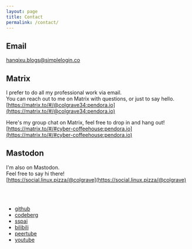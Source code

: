 ```yaml
---
layout: page
title: Contact
permalink: /contact/
---
```

## Email
[hanqixu.blogs@simplelogin.co](mailto:hanqixu.blogs@simplelogin.co)

## Matrix
I prefer to do all my professional work via email.  
You can reach out to me on Matrix with questions, or just to say hello.  
[https://matrix.to/#/@colgrave34:pendora.io](https://matrix.to/#/@colgrave34:pendora.io)  

Here's my group chat on Matrix, feel free to drop in and hang out!  
[https://matrix.to/#/#cyber-coffeehouse:pendora.io](https://matrix.to/#/#cyber-coffeehouse:pendora.io)

## Mastodon
I'm also on Mastodon.  
Feel free to say hi there!  
[https://social.linux.pizza/@colgrave](https://social.linux.pizza/@colgrave)  
  
&nbsp;  
&nbsp;  
  
- [github](https://github.com/Colgrave34)
- [codeberg](https://codeberg.org/Colgrave)
- [sspai](https://sspai.com/u/11l4rhh4/updates/)
- [bilibili](https://space.bilibili.com/16015122/)
- [peertube](https://tilvids.com/c/colgrave_channel/videos)
- [youtube](https://www.youtube.com/@Colgrave34)
